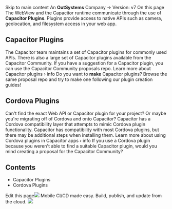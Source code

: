 Skip to main content
An **OutSystems** Company →
Version: v7
On this page
The WebView and the Capacitor runtime communicate through the use of **Capacitor Plugins**. Plugins provide access to native APIs such as camera, geolocation, and filesystem access in your web app.
## Capacitor Plugins​
The Capacitor team maintains a set of Capacitor plugins for commonly used APIs. There is also a large set of Capacitor plugins available from the Capacitor Community. If you have a suggestion for a Capacitor plugin, you can use the Capacitor Community proposals repo.
Learn more about Capacitor plugins ›
info
Do you want to **make** Capacitor plugins? Browse the same proposal repo and try to make one following our plugin creation guides!
## Cordova Plugins​
Can't find the exact Web API or Capacitor plugin for your project? Or maybe you're migrating off of Cordova and onto Capacitor? Capacitor has a Cordova compatibility layer that attempts to mimic Cordova plugin functionality. Capacitor has compatibility with most Cordova plugins, but there may be additional steps when installing them.
Learn more about using Cordova plugins in Capacitor apps ›
info
If you use a Cordova plugin because you weren't able to find a suitable Capacitor plugin, would you mind creating a proposal for the Capacitor Community?
## Contents
  * Capacitor Plugins
  * Cordova Plugins


Edit this page![](https://images.prismic.io/ionicframeworkcom/50ede1c5-d69d-4c9d-bf0d-4c9ab7c14724_doc-ad-appflow.png?auto=compress,format&rect=0,0,280,200&w=280&h=200)
Mobile CI/CD made easy. Build, publish, and update from the cloud.
![](https://cdn.bizible.com/ipv?_biz_r=&_biz_h=802059049&_biz_u=bfa08d03ffe94cbc8ad825d7c77fcc94&_biz_l=https%3A%2F%2Fcapacitorjs.com%2Fdocs%2Fbasics%2Fusing-plugins&_biz_t=1739803059504&_biz_i=Using%20Plugins%20%7C%20Capacitor%20Documentation&_biz_n=15&rnd=66559&cdn_o=a&_biz_z=1739803059505)
